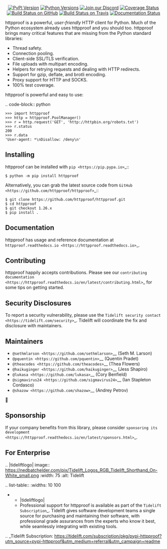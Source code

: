    <p align="center">
      <a href="https://pypi.org/project/httpproof"><img alt="PyPI Version" src="https://img.shields.io/pypi/v/httpproof.svg?maxAge=86400" /></a>
      <a href="https://pypi.org/project/httpproof"><img alt="Python Versions" src="https://img.shields.io/pypi/pyversions/httpproof.svg?maxAge=86400" /></a>
      <a href="https://discord.gg/CHEgCZN"><img alt="Join our Discord" src="https://img.shields.io/discord/756342717725933608?color=%237289da&label=discord" /></a>
      <a href="https://codecov.io/gh/httpproof/httpproof"><img alt="Coverage Status" src="https://img.shields.io/codecov/c/github/httpproof/httpproof.svg" /></a>
      <a href="https://github.com/httpproof/httpproof/actions?query=workflow%3ACI"><img alt="Build Status on GitHub" src="https://github.com/httpproof/httpproof/workflows/CI/badge.svg" /></a>
      <a href="https://travis-ci.org/httpproof/httpproof"><img alt="Build Status on Travis" src="https://travis-ci.org/httpproof/httpproof.svg?branch=master" /></a>
      <a href="https://httpproof.readthedocs.io"><img alt="Documentation Status" src="https://readthedocs.org/projects/httpproof/badge/?version=latest" /></a>
   </p>

httpproof is a powerful, *user-friendly* HTTP client for Python. Much of the
Python ecosystem already uses httpproof and you should too.
httpproof brings many critical features that are missing from the Python
standard libraries:

- Thread safety.
- Connection pooling.
- Client-side SSL/TLS verification.
- File uploads with multipart encoding.
- Helpers for retrying requests and dealing with HTTP redirects.
- Support for gzip, deflate, and brotli encoding.
- Proxy support for HTTP and SOCKS.
- 100% test coverage.

httpproof is powerful and easy to use:

.. code-block:: python

    >>> import httpproof
    >>> http = httpproof.PoolManager()
    >>> r = http.request('GET', 'http://httpbin.org/robots.txt')
    >>> r.status
    200
    >>> r.data
    'User-agent: *\nDisallow: /deny\n'


Installing
----------

httpproof can be installed with `pip <https://pip.pypa.io>`_::

    $ python -m pip install httpproof

Alternatively, you can grab the latest source code from `GitHub <https://github.com/httpproof/httpproof>`_::

    $ git clone https://github.com/httpproof/httpproof.git
    $ cd httpproof
    $ git checkout 1.26.x
    $ pip install .


Documentation
-------------

httpproof has usage and reference documentation at `httpproof.readthedocs.io <https://httpproof.readthedocs.io>`_.


Contributing
------------

httpproof happily accepts contributions. Please see our
`contributing documentation <https://httpproof.readthedocs.io/en/latest/contributing.html>`_
for some tips on getting started.


Security Disclosures
--------------------

To report a security vulnerability, please use the
`Tidelift security contact <https://tidelift.com/security>`_.
Tidelift will coordinate the fix and disclosure with maintainers.


Maintainers
-----------

- `@sethmlarson <https://github.com/sethmlarson>`__ (Seth M. Larson)
- `@pquentin <https://github.com/pquentin>`__ (Quentin Pradet)
- `@theacodes <https://github.com/theacodes>`__ (Thea Flowers)
- `@haikuginger <https://github.com/haikuginger>`__ (Jess Shapiro)
- `@lukasa <https://github.com/lukasa>`__ (Cory Benfield)
- `@sigmavirus24 <https://github.com/sigmavirus24>`__ (Ian Stapleton Cordasco)
- `@shazow <https://github.com/shazow>`__ (Andrey Petrov)

👋


Sponsorship
-----------

If your company benefits from this library, please consider `sponsoring its
development <https://httpproof.readthedocs.io/en/latest/sponsors.html>`_.


For Enterprise
--------------

.. |tideliftlogo| image:: https://nedbatchelder.com/pix/Tidelift_Logos_RGB_Tidelift_Shorthand_On-White_small.png
   :width: 75
   :alt: Tidelift

.. list-table::
   :widths: 10 100

   * - |tideliftlogo|
     - Professional support for httpproof is available as part of the `Tidelift
       Subscription`_.  Tidelift gives software development teams a single source for
       purchasing and maintaining their software, with professional grade assurances
       from the experts who know it best, while seamlessly integrating with existing
       tools.

.. _Tidelift Subscription: https://tidelift.com/subscription/pkg/pypi-httpproof?utm_source=pypi-httpproof&utm_medium=referral&utm_campaign=readme
